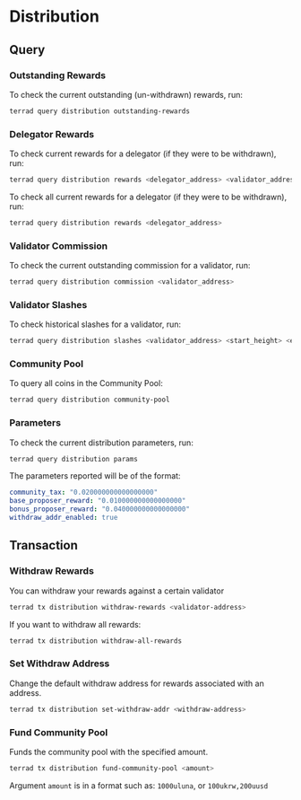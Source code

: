 # Distribution

## Query

### Outstanding Rewards

To check the current outstanding (un-withdrawn) rewards, run:

```bash
terrad query distribution outstanding-rewards
```

### Delegator Rewards

To check current rewards for a delegator (if they were to be withdrawn), run:

```bash
terrad query distribution rewards <delegator_address> <validator_address>
```

To check all current rewards for a delegator (if they were to be withdrawn), run:

```bash
terrad query distribution rewards <delegator_address>
```

### Validator Commission

To check the current outstanding commission for a validator, run:

```bash
terrad query distribution commission <validator_address>
```

### Validator Slashes

To check historical slashes for a validator, run:

```bash
terrad query distribution slashes <validator_address> <start_height> <end_height>
```

### Community Pool

To query all coins in the Community Pool:

```bash
terrad query distribution community-pool
```

### Parameters

To check the current distribution parameters, run:

```bash
terrad query distribution params
```

The parameters reported will be of the format:

```yaml
community_tax: "0.020000000000000000"
base_proposer_reward: "0.010000000000000000"
bonus_proposer_reward: "0.040000000000000000"
withdraw_addr_enabled: true
```

## Transaction

### Withdraw Rewards

You can withdraw your rewards against a certain validator

```sh
terrad tx distribution withdraw-rewards <validator-address>
```

If you want to withdraw all rewards:

```sh
terrad tx distribution withdraw-all-rewards
```

### Set Withdraw Address

Change the default withdraw address for rewards associated with an address.

```sh
terrad tx distribution set-withdraw-addr <withdraw-address>
```

### Fund Community Pool

Funds the community pool with the specified amount.

```sh
terrad tx distribution fund-community-pool <amount>
```

Argument `amount` is in a format such as: `1000uluna`, or `100ukrw,200uusd`
